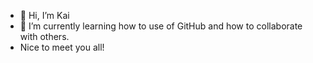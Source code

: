 - 👋 Hi, I’m Kai
- 🌱 I’m currently learning how to use of GitHub and how to collaborate with others.
- Nice to meet you all!

<!---
KaiGrosch/KaiGrosch is a ✨ special ✨ repository because its `README.md` (this file) appears on your GitHub profile.
You can click the Preview link to take a look at your changes.
--->
